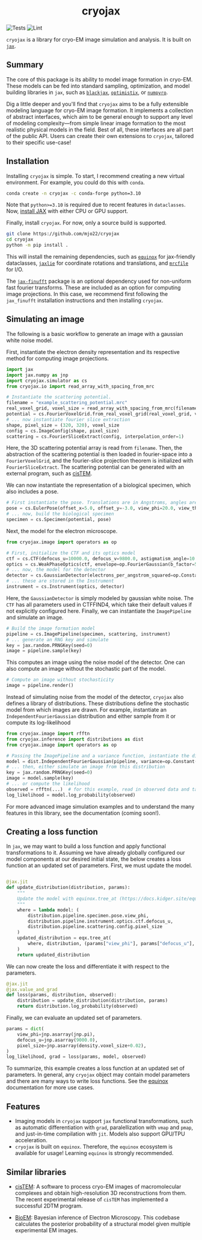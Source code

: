 <h1 align='center'>cryojax</h1>

![Tests](https://github.com/mjo22/cryojax/actions/workflows/testing.yml/badge.svg)
![Lint](https://github.com/mjo22/cryojax/actions/workflows/black.yml/badge.svg)

`cryojax` is a library for cryo-EM image simulation and analysis. It is built on [`jax`](https://github.com/google/jax).

## Summary

The core of this package is its ability to model image formation in cryo-EM. These models can be fed into standard sampling, optimization, and model building libraries in `jax`, such as [`blackjax`](https://github.com/blackjax-devs/blackjax), [`optimistix`](https://github.com/patrick-kidger/optimistix), or [`numpyro`](https://github.com/pyro-ppl/numpyro).

Dig a little deeper and you'll find that `cryojax` aims to be a fully extensible modeling language for cryo-EM image formation. It implements a collection of abstract interfaces, which aim to be general enough to support any level of modeling complexity—from simple linear image formation to the most realistic physical models in the field. Best of all, these interfaces are all part of the public API. Users can create their own extensions to `cryojax`, tailored to their specific use-case!

## Installation

Installing `cryojax` is simple. To start, I recommend creating a new virtual environment. For example, you could do this with `conda`.

```bash
conda create -n cryojax -c conda-forge python=3.10
```

Note that `python>=3.10` is required due to recent features in `dataclasses`. Now, [install JAX](https://github.com/google/jax#installation) with either CPU or GPU support.

Finally, install `cryojax`. For now, only a source build is supported.

```bash
git clone https://github.com/mjo22/cryojax
cd cryojax
python -m pip install .
```

This will install the remaining dependencies, such as [`equinox`](https://github.com/patrick-kidger/equinox/) for jax-friendly dataclasses, [`jaxlie`](https://github.com/brentyi/jaxlie) for coordinate rotations and translations, and [`mrcfile`](https://github.com/ccpem/mrcfile) for I/O.

The [`jax-finufft`](https://github.com/dfm/jax-finufft) package is an optional dependency used for non-uniform fast fourier transforms. These are included as an option for computing image projections. In this case, we recommend first following the `jax_finufft` installation instructions and then installing `cryojax`.

## Simulating an image

The following is a basic workflow to generate an image with a gaussian white noise model.

First, instantiate the electron density representation and its respective method for computing image projections.

```python
import jax
import jax.numpy as jnp
import cryojax.simulator as cs
from cryojax.io import read_array_with_spacing_from_mrc

# Instantiate the scattering potential.
filename = "example_scattering_potential.mrc"
real_voxel_grid, voxel_size = read_array_with_spacing_from_mrc(filename)
potential = cs.FourierVoxelGrid.from_real_voxel_grid(real_voxel_grid, voxel_size)
# ... now instantiate fourier slice extraction
shape, pixel_size = (320, 320), voxel_size
config = cs.ImageConfig(shape, pixel_size)
scattering = cs.FourierSliceExtract(config, interpolation_order=1)
```

Here, the 3D scattering potential array is read from `filename`. Then, the abstraction of the scattering potential is then loaded in fourier-space into a `FourierVoxelGrid`, and the fourier-slice projection theorem is initialized with `FourierSliceExtract`. The scattering potential can be generated with an external program, such as [cisTEM](https://github.com/timothygrant80/cisTEM).

We can now instantiate the representation of a biological specimen, which also includes a pose.

```python
# First instantiate the pose. Translations are in Angstroms, angles are in degrees
pose = cs.EulerPose(offset_x=5.0, offset_y=-3.0, view_phi=20.0, view_theta=80.0, view_psi=-10.0)
# ... now, build the biological specimen
specimen = cs.Specimen(potential, pose)
```

Next, the model for the electron microscope.

```python
from cryojax.image import operators as op

# First, initialize the CTF and its optics model
ctf = cs.CTF(defocus_u=10000.0, defocus_v=9800.0, astigmatism_angle=10.0)
optics = cs.WeakPhaseOptics(ctf, envelope=op.FourierGaussian(b_factor=5.0))  # defocus and b_factor in Angstroms and Angstroms^2, respectively
# ... now, the model for the detector
detector = cs.GaussianDetector(electrons_per_angstrom_squared=op.Constant(100.0))  # Dose rate in electrons / Angstrom^2
# ... these are stored in the Instrument
instrument = cs.Instrument(optics, detector)
```

Here, the `GaussianDetector` is simply modeled by gaussian white noise. The `CTF` has all parameters used in CTFFIND4, which take their default values if not
explicitly configured here. Finally, we can instantiate the `ImagePipeline` and simulate an image.

```python
# Build the image formation model
pipeline = cs.ImagePipeline(specimen, scattering, instrument)
# ... generate an RNG key and simulate
key = jax.random.PRNGKey(seed=0)
image = pipeline.sample(key)
```

This computes an image using the noise model of the detector. One can also compute an image without the stochastic part of the model.

```python
# Compute an image without stochasticity
image = pipeline.render()
```

Instead of simulating noise from the model of the detector, `cryojax` also defines a library of distributions. These distributions define the stochastic model from which images are drawn. For example, instantiate an `IndependentFourierGaussian` distribution and either sample from it or compute its log-likelihood

```python
from cryojax.image import rfftn
from cryojax.inference import distributions as dist
from cryojax.image import operators as op

# Passing the ImagePipeline and a variance function, instantiate the distribution
model = dist.IndependentFourierGaussian(pipeline, variance=op.Constant(1.0))
# ... then, either simulate an image from this distribution
key = jax.random.PRNGKey(seed=0)
image = model.sample(key)
# ... or compute the likelihood
observed = rfftn(...)  # for this example, read in observed data and take FFT
log_likelihood = model.log_probability(observed)
```

For more advanced image simulation examples and to understand the many features in this library, see the documentation (coming soon!).

## Creating a loss function

In `jax`, we may want to build a loss function and apply functional transformations to it. Assuming we have already globally configured our model components at our desired initial state, the below creates a loss function at an updated set of parameters. First, we must update the model.

```python

@jax.jit
def update_distribution(distribution, params):
    """
    Update the model with equinox.tree_at (https://docs.kidger.site/equinox/api/manipulation/#equinox.tree_at).
    """
    where = lambda model: (
        distribution.pipeline.specimen.pose.view_phi,
        distribution.pipeline.instrument.optics.ctf.defocus_u,
        distribution.pipeline.scattering.config.pixel_size
    )
    updated_distribution = eqx.tree_at(
        where, distribution, (params["view_phi"], params["defocus_u"], params["pixel_size"])
    )
    return updated_distribution
```

We can now create the loss and differentiate it with respect to the parameters.

```python
@jax.jit
@jax.value_and_grad
def loss(params, distribution, observed):
    distribution = update_distribution(distribution, params)
    return distribution.log_probability(observed)
```

Finally, we can evaluate an updated set of parameters.

```python
params = dict(
    view_phi=jnp.asarray(jnp.pi),
    defocus_u=jnp.asarray(9000.0),
    pixel_size=jnp.asarray(density.voxel_size+0.02),
)
log_likelihood, grad = loss(params, model, observed)
```

To summarize, this example creates a loss function at an updated set of parameters. In general, any `cryojax` object may contain model parameters and there are many ways to write loss functions. See the [equinox](https://github.com/patrick-kidger/equinox/) documentation for more use cases.

## Features

- Imaging models in `cryojax` support `jax` functional transformations, such as automatic differentiation with `grad`, paralellization with `vmap` and `pmap`, and just-in-time compilation with `jit`. Models also support GPU/TPU acceleration.
- `cryojax` is built on `equinox`. Therefore, the `equinox` ecosystem is available for usage! Learning `equinox` is strongly recommended.

## Similar libraries

- [cisTEM](https://github.com/timothygrant80/cisTEM): A software to process cryo-EM images of macromolecular complexes and obtain high-resolution 3D reconstructions from them. The recent experimental release of `cisTEM` has implemented a successful 2DTM program.

- [BioEM](https://github.com/bio-phys/BioEM): Bayesian inference of Electron Microscopy. This codebase calculates the posterior probability of a structural model given multiple experimental EM images.
